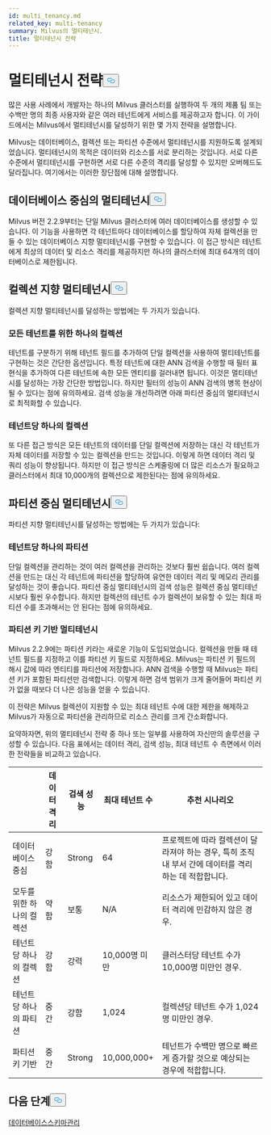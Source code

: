 ```yaml
---
id: multi_tenancy.md
related_key: multi-tenancy
summary: Milvus의 멀티테넌시.
title: 멀티테넌시 전략
---
```

<h1 id="Multi-tenancy-strategies" class="common-anchor-header">멀티테넌시 전략<button data-href="#Multi-tenancy-strategies" class="anchor-icon" translate="no">
      <svg translate="no"
        aria-hidden="true"
        focusable="false"
        height="20"
        version="1.1"
        viewBox="0 0 16 16"
        width="16"
      >
        <path
          fill="#0092E4"
          fill-rule="evenodd"
          d="M4 9h1v1H4c-1.5 0-3-1.69-3-3.5S2.55 3 4 3h4c1.45 0 3 1.69 3 3.5 0 1.41-.91 2.72-2 3.25V8.59c.58-.45 1-1.27 1-2.09C10 5.22 8.98 4 8 4H4c-.98 0-2 1.22-2 2.5S3 9 4 9zm9-3h-1v1h1c1 0 2 1.22 2 2.5S13.98 12 13 12H9c-.98 0-2-1.22-2-2.5 0-.83.42-1.64 1-2.09V6.25c-1.09.53-2 1.84-2 3.25C6 11.31 7.55 13 9 13h4c1.45 0 3-1.69 3-3.5S14.5 6 13 6z"
        ></path>
      </svg>
    </button></h1><p>많은 사용 사례에서 개발자는 하나의 Milvus 클러스터를 실행하여 두 개의 제품 팀 또는 수백만 명의 최종 사용자와 같은 여러 테넌트에게 서비스를 제공하고자 합니다. 이 가이드에서는 Milvus에서 멀티테넌시를 달성하기 위한 몇 가지 전략을 설명합니다.</p>
<p>Milvus는 데이터베이스, 컬렉션 또는 파티션 수준에서 멀티테넌시를 지원하도록 설계되었습니다. 멀티테넌시의 목적은 데이터와 리소스를 서로 분리하는 것입니다. 서로 다른 수준에서 멀티테넌시를 구현하면 서로 다른 수준의 격리를 달성할 수 있지만 오버헤드도 달라집니다. 여기에서는 이러한 장단점에 대해 설명합니다.</p>
<h2 id="Database-oriented-multi-tenancy" class="common-anchor-header">데이터베이스 중심의 멀티테넌시<button data-href="#Database-oriented-multi-tenancy" class="anchor-icon" translate="no">
      <svg translate="no"
        aria-hidden="true"
        focusable="false"
        height="20"
        version="1.1"
        viewBox="0 0 16 16"
        width="16"
      >
        <path
          fill="#0092E4"
          fill-rule="evenodd"
          d="M4 9h1v1H4c-1.5 0-3-1.69-3-3.5S2.55 3 4 3h4c1.45 0 3 1.69 3 3.5 0 1.41-.91 2.72-2 3.25V8.59c.58-.45 1-1.27 1-2.09C10 5.22 8.98 4 8 4H4c-.98 0-2 1.22-2 2.5S3 9 4 9zm9-3h-1v1h1c1 0 2 1.22 2 2.5S13.98 12 13 12H9c-.98 0-2-1.22-2-2.5 0-.83.42-1.64 1-2.09V6.25c-1.09.53-2 1.84-2 3.25C6 11.31 7.55 13 9 13h4c1.45 0 3-1.69 3-3.5S14.5 6 13 6z"
        ></path>
      </svg>
    </button></h2><p>Milvus 버전 2.2.9부터는 단일 Milvus 클러스터에 여러 데이터베이스를 생성할 수 있습니다. 이 기능을 사용하면 각 테넌트마다 데이터베이스를 할당하여 자체 컬렉션을 만들 수 있는 데이터베이스 지향 멀티테넌시를 구현할 수 있습니다. 이 접근 방식은 테넌트에게 최상의 데이터 및 리소스 격리를 제공하지만 하나의 클러스터에 최대 64개의 데이터베이스로 제한됩니다.</p>
<h2 id="Collection-oriented-multi-tenancy" class="common-anchor-header">컬렉션 지향 멀티테넌시<button data-href="#Collection-oriented-multi-tenancy" class="anchor-icon" translate="no">
      <svg translate="no"
        aria-hidden="true"
        focusable="false"
        height="20"
        version="1.1"
        viewBox="0 0 16 16"
        width="16"
      >
        <path
          fill="#0092E4"
          fill-rule="evenodd"
          d="M4 9h1v1H4c-1.5 0-3-1.69-3-3.5S2.55 3 4 3h4c1.45 0 3 1.69 3 3.5 0 1.41-.91 2.72-2 3.25V8.59c.58-.45 1-1.27 1-2.09C10 5.22 8.98 4 8 4H4c-.98 0-2 1.22-2 2.5S3 9 4 9zm9-3h-1v1h1c1 0 2 1.22 2 2.5S13.98 12 13 12H9c-.98 0-2-1.22-2-2.5 0-.83.42-1.64 1-2.09V6.25c-1.09.53-2 1.84-2 3.25C6 11.31 7.55 13 9 13h4c1.45 0 3-1.69 3-3.5S14.5 6 13 6z"
        ></path>
      </svg>
    </button></h2><p>컬렉션 지향 멀티테넌시를 달성하는 방법에는 두 가지가 있습니다.</p>
<h3 id="One-collection-for-all-tenants" class="common-anchor-header">모든 테넌트를 위한 하나의 컬렉션</h3><p>테넌트를 구분하기 위해 테넌트 필드를 추가하여 단일 컬렉션을 사용하여 멀티테넌트를 구현하는 것은 간단한 옵션입니다. 특정 테넌트에 대한 ANN 검색을 수행할 때 필터 표현식을 추가하여 다른 테넌트에 속한 모든 엔티티를 걸러내면 됩니다. 이것은 멀티테넌시를 달성하는 가장 간단한 방법입니다. 하지만 필터의 성능이 ANN 검색의 병목 현상이 될 수 있다는 점에 유의하세요. 검색 성능을 개선하려면 아래 파티션 중심의 멀티테넌시로 최적화할 수 있습니다.</p>
<h3 id="One-collection-per-tenant" class="common-anchor-header">테넌트당 하나의 컬렉션</h3><p>또 다른 접근 방식은 모든 테넌트의 데이터를 단일 컬렉션에 저장하는 대신 각 테넌트가 자체 데이터를 저장할 수 있는 컬렉션을 만드는 것입니다. 이렇게 하면 데이터 격리 및 쿼리 성능이 향상됩니다. 하지만 이 접근 방식은 스케줄링에 더 많은 리소스가 필요하고 클러스터에서 최대 10,000개의 컬렉션으로 제한된다는 점에 유의하세요.</p>
<h2 id="Partition-oriented-multi-tenancy" class="common-anchor-header">파티션 중심 멀티테넌시<button data-href="#Partition-oriented-multi-tenancy" class="anchor-icon" translate="no">
      <svg translate="no"
        aria-hidden="true"
        focusable="false"
        height="20"
        version="1.1"
        viewBox="0 0 16 16"
        width="16"
      >
        <path
          fill="#0092E4"
          fill-rule="evenodd"
          d="M4 9h1v1H4c-1.5 0-3-1.69-3-3.5S2.55 3 4 3h4c1.45 0 3 1.69 3 3.5 0 1.41-.91 2.72-2 3.25V8.59c.58-.45 1-1.27 1-2.09C10 5.22 8.98 4 8 4H4c-.98 0-2 1.22-2 2.5S3 9 4 9zm9-3h-1v1h1c1 0 2 1.22 2 2.5S13.98 12 13 12H9c-.98 0-2-1.22-2-2.5 0-.83.42-1.64 1-2.09V6.25c-1.09.53-2 1.84-2 3.25C6 11.31 7.55 13 9 13h4c1.45 0 3-1.69 3-3.5S14.5 6 13 6z"
        ></path>
      </svg>
    </button></h2><p>파티션 지향 멀티테넌시를 달성하는 방법에는 두 가지가 있습니다:</p>
<h3 id="One-partition-per-tenant" class="common-anchor-header">테넌트당 하나의 파티션</h3><p>단일 컬렉션을 관리하는 것이 여러 컬렉션을 관리하는 것보다 훨씬 쉽습니다. 여러 컬렉션을 만드는 대신 각 테넌트에 파티션을 할당하여 유연한 데이터 격리 및 메모리 관리를 달성하는 것이 좋습니다. 파티션 중심 멀티테넌시의 검색 성능은 컬렉션 중심 멀티테넌시보다 훨씬 우수합니다. 하지만 컬렉션의 테넌트 수가 컬렉션이 보유할 수 있는 최대 파티션 수를 초과해서는 안 된다는 점에 유의하세요.</p>
<h3 id="Partition-key-based-multi-tenancy" class="common-anchor-header">파티션 키 기반 멀티테넌시</h3><p>Milvus 2.2.9에는 파티션 키라는 새로운 기능이 도입되었습니다. 컬렉션을 만들 때 테넌트 필드를 지정하고 이를 파티션 키 필드로 지정하세요. Milvus는 파티션 키 필드의 해시 값에 따라 엔티티를 파티션에 저장합니다. ANN 검색을 수행할 때 Milvus는 파티션 키가 포함된 파티션만 검색합니다. 이렇게 하면 검색 범위가 크게 줄어들어 파티션 키가 없을 때보다 더 나은 성능을 얻을 수 있습니다.</p>
</div>
<p>이 전략은 Milvus 컬렉션이 지원할 수 있는 최대 테넌트 수에 대한 제한을 해제하고 Milvus가 자동으로 파티션을 관리하므로 리소스 관리를 크게 간소화합니다.</p>
<p>요약하자면, 위의 멀티테넌시 전략 중 하나 또는 일부를 사용하여 자신만의 솔루션을 구성할 수 있습니다. 다음 표에서는 데이터 격리, 검색 성능, 최대 테넌트 수 측면에서 이러한 전략들을 비교하고 있습니다.</p>
<table>
<thead>
<tr><th></th><th>데이터 격리</th><th>검색 성능</th><th>최대 테넌트 수</th><th>추천 시나리오</th></tr>
</thead>
<tbody>
<tr><td>데이터베이스 중심</td><td>강함</td><td>Strong</td><td>64</td><td>프로젝트에 따라 컬렉션이 달라져야 하는 경우, 특히 조직 내 부서 간에 데이터를 격리하는 데 적합합니다.</td></tr>
<tr><td>모두를 위한 하나의 컬렉션</td><td>약함</td><td>보통</td><td>N/A</td><td>리소스가 제한되어 있고 데이터 격리에 민감하지 않은 경우.</td></tr>
<tr><td>테넌트당 하나의 컬렉션</td><td>강함</td><td>강력</td><td>10,000명 미만</td><td>클러스터당 테넌트 수가 10,000명 미만인 경우.</td></tr>
<tr><td>테넌트당 하나의 파티션</td><td>중간</td><td>강함</td><td>1,024</td><td>컬렉션당 테넌트 수가 1,024명 미만인 경우.</td></tr>
<tr><td>파티션 키 기반</td><td>중간</td><td>Strong</td><td>10,000,000+</td><td>테넌트가 수백만 명으로 빠르게 증가할 것으로 예상되는 경우에 적합합니다.</td></tr>
</tbody>
</table>
<h2 id="Whats-next" class="common-anchor-header">다음 단계<button data-href="#Whats-next" class="anchor-icon" translate="no">
      <svg translate="no"
        aria-hidden="true"
        focusable="false"
        height="20"
        version="1.1"
        viewBox="0 0 16 16"
        width="16"
      >
        <path
          fill="#0092E4"
          fill-rule="evenodd"
          d="M4 9h1v1H4c-1.5 0-3-1.69-3-3.5S2.55 3 4 3h4c1.45 0 3 1.69 3 3.5 0 1.41-.91 2.72-2 3.25V8.59c.58-.45 1-1.27 1-2.09C10 5.22 8.98 4 8 4H4c-.98 0-2 1.22-2 2.5S3 9 4 9zm9-3h-1v1h1c1 0 2 1.22 2 2.5S13.98 12 13 12H9c-.98 0-2-1.22-2-2.5 0-.83.42-1.64 1-2.09V6.25c-1.09.53-2 1.84-2 3.25C6 11.31 7.55 13 9 13h4c1.45 0 3-1.69 3-3.5S14.5 6 13 6z"
        ></path>
      </svg>
    </button></h2><p><a href="/docs/ko/manage_databases.md">데이터베이스</a><a href="/docs/ko/schema.md">스키마</a><a href="/docs/ko/manage_databases.md">관리</a></p>
